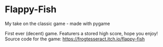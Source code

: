 # Flappy-Fish
My take on the classic game - made with pygame

First ever (decent) game. Featurers a stored high score, hope you enjoy!
Source code for the game: https://frogtesseract.itch.io/flappy-fish
